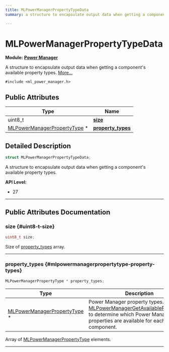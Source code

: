 ```yaml
---
title: MLPowerManagerPropertyTypeData
summary: a structure to encapsulate output data when getting a component's available property types. 

---
```


# MLPowerManagerPropertyTypeData

**Module:** **[Power Manager](/versioned_docs/version-31-Aug-2023/api-ref/api/Modules/group___power_manager/group___power_manager.md)**



A structure to encapsulate output data when getting a component's available property types.  [More...](#detailed-description)


`#include <ml_power_manager.h>`

## Public Attributes

| Type           | Name           |
| -------------- | -------------- |
| uint8_t | **[size](/versioned_docs/version-31-Aug-2023/api-ref/api/Modules/group___power_manager/struct_m_l_power_manager_property_type_data.md#uint8-t-size)**  |
| [MLPowerManagerPropertyType](/versioned_docs/version-31-Aug-2023/api-ref/api/Modules/group___power_manager/group___power_manager.md#enums-mlpowermanagerpropertytype) * | **[property_types](/versioned_docs/version-31-Aug-2023/api-ref/api/Modules/group___power_manager/struct_m_l_power_manager_property_type_data.md#mlpowermanagerpropertytype-property-types)**  |

## Detailed Description

```cpp
struct MLPowerManagerPropertyTypeData;
```

A structure to encapsulate output data when getting a component's available property types. 




**API Level:**
  * 27




-----------
## Public Attributes Documentation

### size {#uint8-t-size}

```cpp
uint8_t size;
```


Size of [property_types](/versioned_docs/version-31-Aug-2023/api-ref/api/Modules/group___power_manager/struct_m_l_power_manager_property_type_data.md#mlpowermanagerpropertytype-property-types) array. 





-----------

### property_types {#mlpowermanagerpropertytype-property-types}

```cpp
MLPowerManagerPropertyType * property_types;
```



| Type | Description |
|--|--|
| [MLPowerManagerPropertyType](/versioned_docs/version-31-Aug-2023/api-ref/api/Modules/group___power_manager/group___power_manager.md#enums-mlpowermanagerpropertytype) * | Power Manager property types. Query [MLPowerManagerGetAvailableProperties()](/versioned_docs/version-31-Aug-2023/api-ref/api/Modules/group___power_manager/group___power_manager.md#mlresult-mlpowermanagergetavailableproperties) to determine which Power Manager properties are available for each component.  |


Array of [MLPowerManagerPropertyType](/versioned_docs/version-31-Aug-2023/api-ref/api/Modules/group___power_manager/group___power_manager.md#enum-mlpowermanagerpropertytype) elements. 





-----------


